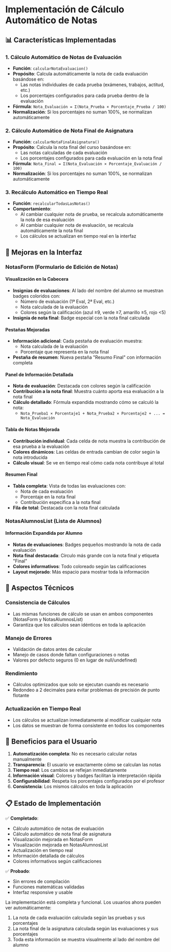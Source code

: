# Implementación de Cálculo Automático de Notas

## 📊 Características Implementadas

### 1. Cálculo Automático de Notas de Evaluación
- **Función**: `calcularNotaEvaluacion()`
- **Propósito**: Calcula automáticamente la nota de cada evaluación basándose en:
  - Las notas individuales de cada prueba (exámenes, trabajos, actitud, etc.)
  - Los porcentajes configurados para cada prueba dentro de la evaluación
- **Fórmula**: `Nota_Evaluación = Σ(Nota_Prueba × Porcentaje_Prueba / 100)`
- **Normalización**: Si los porcentajes no suman 100%, se normalizan automáticamente

### 2. Cálculo Automático de Nota Final de Asignatura
- **Función**: `calcularNotaFinalAsignatura()`
- **Propósito**: Calcula la nota final del curso basándose en:
  - Las notas calculadas de cada evaluación
  - Los porcentajes configurados para cada evaluación en la nota final
- **Fórmula**: `Nota_Final = Σ(Nota_Evaluación × Porcentaje_Evaluación / 100)`
- **Normalización**: Si los porcentajes no suman 100%, se normalizan automáticamente

### 3. Recálculo Automático en Tiempo Real
- **Función**: `recalcularTodasLasNotas()`
- **Comportamiento**: 
  - Al cambiar cualquier nota de prueba, se recalcula automáticamente la nota de esa evaluación
  - Al cambiar cualquier nota de evaluación, se recalcula automáticamente la nota final
  - Los cálculos se actualizan en tiempo real en la interfaz

## 🎨 Mejoras en la Interfaz

### NotasForm (Formulario de Edición de Notas)

#### Visualización en la Cabecera
- **Insignias de evaluaciones**: Al lado del nombre del alumno se muestran badges coloridos con:
  - Número de evaluación (1ª Eval, 2ª Eval, etc.)
  - Nota calculada de la evaluación
  - Colores según la calificación (azul ≥9, verde ≥7, amarillo ≥5, rojo <5)
- **Insignia de nota final**: Badge especial con la nota final calculada

#### Pestañas Mejoradas
- **Información adicional**: Cada pestaña de evaluación muestra:
  - Nota calculada de la evaluación
  - Porcentaje que representa en la nota final
- **Pestaña de resumen**: Nueva pestaña "Resumo Final" con información completa

#### Panel de Información Detallada
- **Nota de evaluación**: Destacada con colores según la calificación
- **Contribución a la nota final**: Muestra cuánto aporta esa evaluación a la nota final
- **Cálculo detallado**: Fórmula expandida mostrando cómo se calculó la nota:
  - `Nota_Prueba1 × Porcentaje1 + Nota_Prueba2 × Porcentaje2 + ... = Nota_Evaluación`

#### Tabla de Notas Mejorada
- **Contribución individual**: Cada celda de nota muestra la contribución de esa prueba a la evaluación
- **Colores dinámicos**: Las celdas de entrada cambian de color según la nota introducida
- **Cálculo visual**: Se ve en tiempo real cómo cada nota contribuye al total

#### Resumen Final
- **Tabla completa**: Vista de todas las evaluaciones con:
  - Nota de cada evaluación
  - Porcentaje en la nota final
  - Contribución específica a la nota final
- **Fila de total**: Destacada con la nota final calculada

### NotasAlumnosList (Lista de Alumnos)

#### Información Expandida por Alumno
- **Notas de evaluaciones**: Badges pequeños mostrando la nota de cada evaluación
- **Nota final destacada**: Círculo más grande con la nota final y etiqueta "Final"
- **Colores informativos**: Todo coloreado según las calificaciones
- **Layout mejorado**: Más espacio para mostrar toda la información

## 🔧 Aspectos Técnicos

### Consistencia de Cálculos
- Las mismas funciones de cálculo se usan en ambos componentes (NotasForm y NotasAlumnosList)
- Garantiza que los cálculos sean idénticos en toda la aplicación

### Manejo de Errores
- Validación de datos antes de calcular
- Manejo de casos donde faltan configuraciones o notas
- Valores por defecto seguros (0 en lugar de null/undefined)

### Rendimiento
- Cálculos optimizados que solo se ejecutan cuando es necesario
- Redondeo a 2 decimales para evitar problemas de precisión de punto flotante

### Actualización en Tiempo Real
- Los cálculos se actualizan inmediatamente al modificar cualquier nota
- Los datos se muestran de forma consistente en todos los componentes

## 🎯 Beneficios para el Usuario

1. **Automatización completa**: No es necesario calcular notas manualmente
2. **Transparencia**: El usuario ve exactamente cómo se calculan las notas
3. **Tiempo real**: Los cambios se reflejan inmediatamente
4. **Información visual**: Colores y badges facilitan la interpretación rápida
5. **Configurabilidad**: Respeta los porcentajes configurados por el profesor
6. **Consistencia**: Los mismos cálculos en toda la aplicación

## 📋 Estado de Implementación

✅ **Completado**:
- Cálculo automático de notas de evaluación
- Cálculo automático de nota final de asignatura
- Visualización mejorada en NotasForm
- Visualización mejorada en NotasAlumnosList
- Actualización en tiempo real
- Información detallada de cálculos
- Colores informativos según calificaciones

✅ **Probado**:
- Sin errores de compilación
- Funciones matemáticas validadas
- Interfaz responsive y usable

La implementación está completa y funcional. Los usuarios ahora pueden ver automáticamente:
1. La nota de cada evaluación calculada según las pruebas y sus porcentajes
2. La nota final de la asignatura calculada según las evaluaciones y sus porcentajes
3. Toda esta información se muestra visualmente al lado del nombre del alumno
